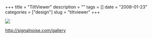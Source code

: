 +++
title = "TiltViewer"
description = ""
tags = []
date = "2008-01-23"
categories = ["design"]
slug = "tiltviewer"
+++


 

  <div id="screens-thumbs" class="clearfix">
    <div class="txt-center" id="design-submission"><a href="http://signalnoise.com/gallery"><img id='bluga-thumbnail-1085' class='bluga-thumbnail large' src='//konigi.com/media/bluga/
wt47f281fecc6f0_0.jpg'/></a></div>  
  </div>   
<p><a href="http://signalnoise.com/gallery">http://signalnoise.com/gallery</a></p>




